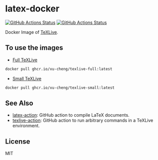 # latex-docker

[![GitHub Actions Status](https://github.com/xu-cheng/latex-docker/workflows/build/badge.svg)](https://github.com/xu-cheng/latex-docker/actions)
[![GitHub Actions Status](https://github.com/xu-cheng/latex-docker/workflows/build-historic/badge.svg)](https://github.com/xu-cheng/latex-docker/actions)

Docker Image of [TeXLive](https://tug.org/texlive/).

## To use the images

* [Full TeXLive](https://github.com/users/xu-cheng/packages/container/package/texlive-full)

```bash
docker pull ghcr.io/xu-cheng/texlive-full:latest
```

* [Small TeXLive](https://github.com/users/xu-cheng/packages/container/package/texlive-small)

```bash
docker pull ghcr.io/xu-cheng/texlive-small:latest
```

## See Also

* [latex-action](https://github.com/xu-cheng/latex-action): GitHub action to compile LaTeX documents.
* [texlive-action](https://github.com/xu-cheng/texlive-action): GitHub action to run arbitrary commands in a TeXLive environment.

## License

MIT
